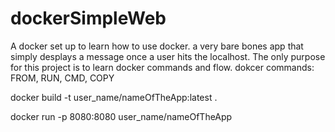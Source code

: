 # dockerSimpleWeb
A docker set up to learn how to use docker.
a very bare bones app that simply desplays a message once a user hits the localhost.
The only purpose for this project is to learn docker commands and flow.
dokcer commands:
FROM, RUN, CMD, COPY

docker build -t user_name/nameOfTheApp:latest .

docker run  -p 8080:8080 user_name/nameOfTheApp

 
